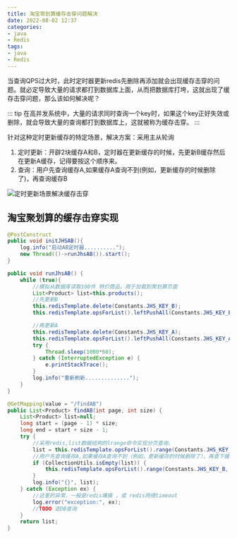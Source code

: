 ```yaml
---
title: 淘宝聚划算缓存击穿问题解决
date: 2022-08-02 12:37
categories:
- java
- Redis
tags:
- java
- Redis
---
```


当查询QPS过大时，此时定时器更新redis先删除再添加就会出现缓存击穿的问题。就必定导致大量的请求都打到数据库上面，从而把数据库打垮，这就出现了缓存击穿问题，那么该如何解决呢？
<!-- more -->

::: tip
在高并发系统中，大量的请求同时查询一个key时，如果这个key正好失效或删除，就会导致大量的查询都打到数据库上，这就被称为缓存击穿。
:::


针对这种定时更新缓存的特定场景，解决方案：采用主从轮询
1. 定时更新：开辟2块缓存A和B，定时器在更新缓存的时候，先更新B缓存然后在更新A缓存，记得要按这个顺序来。
2. 查询：用户先查询缓存A,如果缓存A查询不到(例如，更新缓存的时候删除了)，再查询缓存B

![定时更新场景解决缓存击穿](https://student-xk857.oss-cn-shanghai.aliyuncs.com/typora/2022/07/定时更新场景解决缓存击穿.png)

## 淘宝聚划算的缓存击穿实现
```java
@PostConstruct
public void initJHSAB(){
    log.info("启动AB定时器..........");
    new Thread(()->runJhsAB()).start();
}
```

```java
public void runJhsAB() {
    while (true){
        //模拟从数据库读取100件 特价商品，用于加载到聚划算页面
        List<Product> list=this.products();
        //先更新B
        this.redisTemplate.delete(Constants.JHS_KEY_B);
        this.redisTemplate.opsForList().leftPushAll(Constants.JHS_KEY_B,list);

        //再更新A
        this.redisTemplate.delete(Constants.JHS_KEY_A);
        this.redisTemplate.opsForList().leftPushAll(Constants.JHS_KEY_A,list);
        try {
            Thread.sleep(1000*60);
        } catch (InterruptedException e) {
            e.printStackTrace();
        }
        log.info("重新刷新..............");
    }
}
```

```java
@GetMapping(value = "/findAB")
public List<Product> findAB(int page, int size) {
    List<Product> list=null;
    long start = (page - 1) * size;
    long end = start + size - 1;
    try {
        //采用redis,list数据结构的lrange命令实现分页查询。
        list = this.redisTemplate.opsForList().range(Constants.JHS_KEY_A, start, end);
        //用户先查询缓存A,如果缓存A查询不到（例如，更新缓存的时候删除了），再查下缓存B
        if (CollectionUtils.isEmpty(list)) {
            this.redisTemplate.opsForList().range(Constants.JHS_KEY_B, start, end);
        }
        log.info("{}", list);
    } catch (Exception ex) {
        //这里的异常，一般是redis瘫痪 ，或 redis网络timeout
        log.error("exception:", ex);
        //TODO 走DB查询
    }
    return list;
}
```
